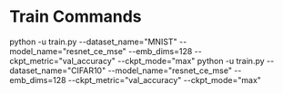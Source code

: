 # Train Commands

python -u train.py --dataset_name="MNIST" --model_name="resnet_ce_mse" --emb_dims=128 --ckpt_metric="val_accuracy" --ckpt_mode="max"
python -u train.py --dataset_name="CIFAR10" --model_name="resnet_ce_mse" --emb_dims=128 --ckpt_metric="val_accuracy" --ckpt_mode="max"